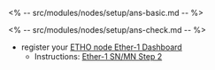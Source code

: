 <% -- src/modules/nodes/setup/ans-basic.md -- %>

<% -- src/modules/nodes/setup/ans-check.md -- %>

* register your [ETHO node Ether-1 Dashboard](https://nodes.ether1.org/login.php)
    - Instructions: [Ether-1 SN/MN Step 2](https://nodes.ether1.org/debiansetup.html)
